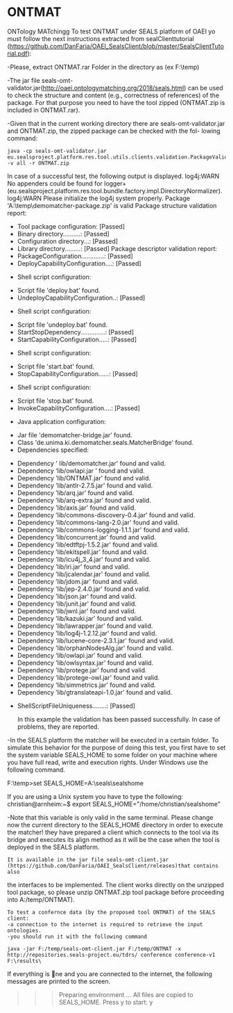 # ONTMAT
ONTology MATchingg
To test ONTMAT under SEALS platform of OAEI yo must follow the next instructions extracted from sealClienttutorial (https://github.com/DanFaria/OAEI_SealsClient/blob/master/SealsClientTutorial.pdf):

-Please, extract ONTMAT.rar Folder in the directory as (ex F:\temp)

-The jar file seals-omt-validator.jar(http://oaei.ontologymatching.org/2018/seals.html) can be used to check the structure and
content (e.g., correctness of references) of the package.
For that purpose you need to have the tool zipped (ONTMAT.zip is included in ONTMAT.rar).

-Given that in the current working directory there are seals-omt-validator.jar
and ONTMAT.zip, the zipped package can be checked  with the fol-
lowing command:

	java -cp seals-omt-validator.jar eu.sealsproject.platform.res.tool.utils.clients.validation.PackageValidator -v all -r ONTMAT.zip

In case of a successful test, the following output is displayed.
log4j:WARN No appenders could be found for logger+
(eu.sealsproject.platform.res.tool.bundle.factory.impl.DirectoryNormalizer).
log4j:WARN Please initialize the log4j system properly.
Package 'A:\temp\demomatcher-package.zip' is valid
Package structure validation report:
- Tool package configuration: [Passed]
- Binary directory..........: [Passed]
- Configuration directory...: [Passed]
- Library directory.........: [Passed]
Package descriptor validation report:
- PackageConfiguration.............: [Passed]
- DeployCapabilityConfiguration....: [Passed]
+ Shell script configuration:
- Script file 'deploy.bat' found.
- UndeployCapabilityConfiguration..: [Passed]
+ Shell script configuration:
- Script file 'undeploy.bat' found.
- StartStopDependency..............: [Passed]
- StartCapabilityConfiguration.....: [Passed]
+ Shell script configuration:
- Script file 'start.bat' found.
- StopCapabilityConfiguration......: [Passed]
+ Shell script configuration:
- Script file 'stop.bat' found.
- InvokeCapabilityConfiguration....: [Passed]
+ Java application configuration:
- Jar file 'demomatcher-bridge.jar' found.
- Class 'de.unima.ki.demomatcher.seals.MatcherBridge' found.
- Dependencies specified:
+ Dependency   ' lib/demomatcher.jar'  found and valid. 
+ Dependency  ‘lib/owlapi.jar '  found and valid.
+ Dependency  ’lib/ONTMAT.jar'  found and valid.
+ Dependency  ’lib/antlr-2.7.5.jar'  found and valid.
+ Dependency  ’lib/arq.jar'  found and valid.
+ Dependency  ’lib/arq-extra.jar'  found and valid.
+ Dependency  ’lib/axis.jar'  found and valid.
+ Dependency  ’lib/commons-discovery-0.4.jar'  found and valid.
+ Dependency  ’lib/commons-lang-2.0.jar'  found and valid.
+ Dependency  ’lib/commons-logging-1.1.1.jar'  found and valid.
+ Dependency  ’lib/concurrent.jar'  found and valid.
+ Dependency  ’lib/edtftpj-1.5.2.jar'  found and valid.
+ Dependency  ’lib/ekitspell.jar'  found and valid.
+ Dependency  ’lib/icu4j_3_4.jar'  found and valid.
+ Dependency  ’lib/iri.jar'  found and valid.
+ Dependency  ’lib/jcalendar.jar'  found and valid.
+ Dependency  ’lib/jdom.jar'  found and valid.
+ Dependency  ’lib/jep-2.4.0.jar'  found and valid.
+ Dependency  ’lib/json.jar'  found and valid.
+ Dependency  ’lib/junit.jar'  found and valid.
+ Dependency  ’lib/jwnl.jar'  found and valid.
+ Dependency  ’lib/kazuki.jar'  found and valid.
+ Dependency  ’lib/lawrapper.jar'  found and valid.
+ Dependency  ’lib/log4j-1.2.12.jar'  found and valid.
+ Dependency  ’lib/lucene-core-2.3.1.jar'  found and valid.
+ Dependency  ’lib/orphanNodesAlg.jar'  found and valid.
+ Dependency  ’lib/owlapi.jar'  found and valid.
+ Dependency  ’lib/owlsyntax.jar'  found and valid.
+ Dependency  ’lib/protege.jar'  found and valid.
+ Dependency  ’lib/protege-owl.jar'  found and valid.
+ Dependency  ’lib/simmetrics.jar'  found and valid.
+ Dependency  ’lib/gtranslateapi-1.0.jar'  found and valid.
- ShellScriptFileUniqueness........: [Passed]

	In this example the validation has been passed successfully. In case of problems,
they are reported.

-In the SEALS platform the matcher will be executed in a certain folder. To
simulate this behavior for the purpose of doing this test, you first have to set the 
system variable SEALS_HOME to some folder on your machine where you have full
read, write and execution rights. Under Windows use the following command.

F:\temp>set SEALS_HOME=A:\seals\sealshome

If you are using a Unix system you have to type the following:
christian@arnheim:~$ export SEALS_HOME="/home/christian/sealshome"

-Note that this variable is only valid in the same terminal. Please change now the
current directory to the SEALS_HOME directory in order to execute the matcher!
they have prepared a client which connects to the tool via its bridge and executes
its align method as it will be the case when the tool is deployed in the SEALS
platform.

	It is available in the jar file seals-omt-client.jar (https://github.com/DanFaria/OAEI_SealsClient/releases)that contains also
the interfaces to be implemented. The client works directly on the unzipped tool
package, so please unzip ONTMAT.zip tool package before proceeding into A:/temp/ONTMAT).

	To test a confernce data (by the proposed tool ONTMAT) of the SEALS client:
	-a connection to the internet is required to retrieve the input ontologies.
	-you should run it with the following command

	java -jar F:/temp/seals-omt-client.jar F:/temp/ONTMAT -x http://repositories.seals-project.eu/tdrs/ conference conference-v1 F:\results\

If everything is ne and you are connected to the internet, the following messages
are printed to the screen.
>>> Preparing environment ...
>>> All files are copied to SEALS_HOME. Press y to start: y

